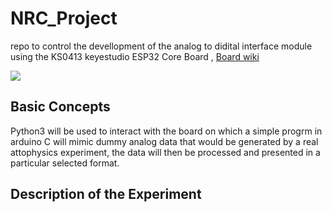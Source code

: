 # NRC_Project

repo to control the devellopment of the analog to didital interface module using  the KS0413 keyestudio ESP32 Core Board , [Board wiki](https://wiki.keyestudio.com/KS0413_keyestudio_ESP32_Core_Board)

![](https://wiki.keyestudio.com/images/7/79/0413%E5%9B%BE%E7%89%872.png)

 ## Basic Concepts

 Python3 will be used to interact with the board on which a simple progrm in arduino C will mimic dummy analog data that would be generated by a real attophysics experiment, the data will then be processed and presented in a particular selected format.

 ## Description of the Experiment

 


